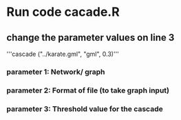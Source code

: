# Run code cacade.R

## change the parameter values on line 3

'''cascade ("../karate.gml", "gml", 0.3)'''

### parameter 1: Network/ graph
### parameter 2: Format of file (to take graph input)
### parameter 3: Threshold value for the cascade
